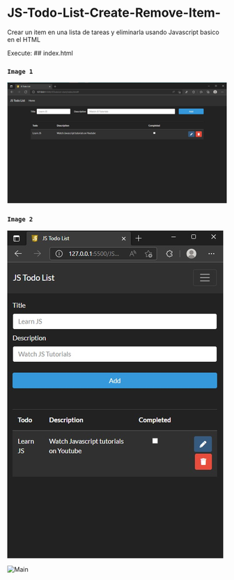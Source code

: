 # JS-Todo-List-Create-Remove-Item-
Crear un item en una lista de tareas y eliminarla usando Javascript basico en el HTML

Execute: ## index.html

### `Image 1`

![alt text](https://github.com/juancr5/JS-Todo-List-Create-Remove-Item-/blob/main/images/index%2001.jpg)

### `Image 2`

![alt text](https://github.com/juancr5/JS-Todo-List-Create-Remove-Item-/blob/main/images/index%2002.jpg)


![Main](https://github.com/juancr5/Responsive_Navbar-React/blob/master/Images/Responsive%20App%20Bar%2002.jpg)

